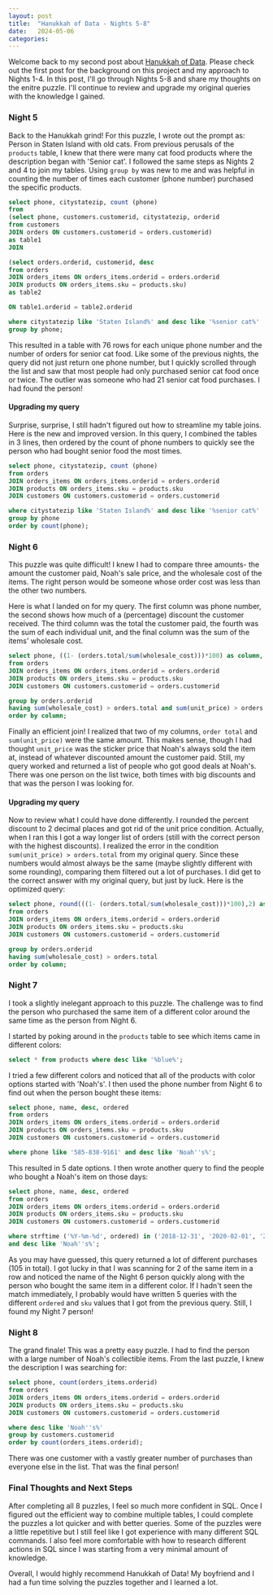 ```yaml
---
layout: post
title:  "Hanukkah of Data - Nights 5-8"
date:   2024-05-06
categories: 
---
```

Welcome back to my second post about [Hanukkah of Data](https://hanukkah.bluebird.sh/5784/). Please check out the first post for the background on this project and my approach to Nights 1-4. In this post, I'll go through Nights 5-8 and share my thoughts on the enitre puzzle. I'll continue to review and upgrade my original queries with the knowledge I gained.

### Night 5

Back to the Hanukkah grind! For this puzzle, I wrote out the prompt as: Person in Staten Island with old cats. From previous perusals of the `products` table, I knew that there were many cat food products where the description began with 'Senior cat'. I followed the same steps as Nights 2 and 4 to join my tables. Using `group by` was new to me and was helpful in counting the number of times each customer (phone number) purchased the specific products.

``` sql
select phone, citystatezip, count (phone)
from 
(select phone, customers.customerid, citystatezip, orderid 
from customers 
JOIN orders ON customers.customerid = orders.customerid)
as table1
JOIN

(select orders.orderid, customerid, desc
from orders
JOIN orders_items ON orders_items.orderid = orders.orderid
JOIN products ON orders_items.sku = products.sku)
as table2

ON table1.orderid = table2.orderid

where citystatezip like 'Staten Island%' and desc like '%senior cat%'
group by phone;
```
This resulted in a table with 76 rows for each unique phone number and the number of orders for senior cat food. Like some of the previous nights, the query did not just return one phone number, but I quickly scrolled through the list and saw that most people had only purchased senior cat food once or twice. The outlier was someone who had 21 senior cat food purchases. I had found the person!

#### Upgrading my query
Surprise, surprise, I still hadn't figured out how to streamline my table joins. Here is the new and improved version. In this query, I combined the tables in 3 lines, then ordered by the count of phone numbers to quickly see the person who had bought senior food the most times.

```sql
select phone, citystatezip, count (phone)
from orders
JOIN orders_items ON orders_items.orderid = orders.orderid
JOIN products ON orders_items.sku = products.sku
JOIN customers ON customers.customerid = orders.customerid

where citystatezip like 'Staten Island%' and desc like '%senior cat%'
group by phone
order by count(phone);
```

### Night 6
This puzzle was quite difficult! I knew I had to compare three amounts- the amount the customer paid, Noah's sale price, and the wholesale cost of the items. The right person would be someone whose order cost was less than the other two numbers.

Here is what I landed on for my query. The first column was phone number, the second shows how much of a (percentage) discount the customer received. The third column was the total the customer paid, the fourth was the sum of each individual unit, and the final column was the sum of the items' wholesale cost.

```sql
select phone, ((1- (orders.total/sum(wholesale_cost)))*100) as column, orders.total, sum (unit_price), sum (wholesale_cost)
from orders
JOIN orders_items ON orders_items.orderid = orders.orderid
JOIN products ON orders_items.sku = products.sku
JOIN customers ON customers.customerid = orders.customerid

group by orders.orderid
having sum(wholesale_cost) > orders.total and sum(unit_price) > orders.total
order by column;
```
Finally an efficient join! I realized that two of my columns, `order total` and `sum(unit_price)` were the same amount. This makes sense, though I had thought `unit_price` was the sticker price that Noah's always sold the item at, instead of whatever discounted amount the customer paid. Still, my query worked and returned a list of people who got good deals at Noah's. There was one person on the list twice, both times with big discounts and that was the person I was looking for.

#### Upgrading my query
Now to review what I could have done differently. I rounded the percent discount to 2 decimal places and got rid of the unit price condition. Actually, when I ran this I got a way longer list of orders (still with the correct person with the highest discounts). I realized the error in the condition `sum(unit_price) > orders.total` from my original query. Since these numbers would almost always be the same (maybe slightly different with some rounding), comparing them filtered out a lot of purchases. I did get to the correct answer with my original query, but just by luck. Here is the optimized query:

```sql
select phone, round(((1- (orders.total/sum(wholesale_cost)))*100),2) as column, orders.total, sum(wholesale_cost), sum(unit_price)
from orders
JOIN orders_items ON orders_items.orderid = orders.orderid
JOIN products ON orders_items.sku = products.sku
JOIN customers ON customers.customerid = orders.customerid

group by orders.orderid
having sum(wholesale_cost) > orders.total
order by column;
```

### Night 7

I took a slightly inelegant approach to this puzzle. The challenge was to find the person who purchased the same item of a different color around the same time as the person from Night 6.

I started by poking around in the `products` table to see which items came in different colors:

```sql
select * from products where desc like '%blue%';
```
I tried a few different colors and noticed that all of the products with color options started with 'Noah's'. I then used the phone number from Night 6 to find out when the person bought these items:

```sql
select phone, name, desc, ordered
from orders
JOIN orders_items ON orders_items.orderid = orders.orderid
JOIN products ON orders_items.sku = products.sku
JOIN customers ON customers.customerid = orders.customerid

where phone like '585-838-9161' and desc like 'Noah''s%';
```
This resulted in 5 date options. I then wrote another query to find the people who bought a Noah's item on those days:

```sql
select phone, name, desc, ordered
from orders
JOIN orders_items ON orders_items.orderid = orders.orderid
JOIN products ON orders_items.sku = products.sku
JOIN customers ON customers.customerid = orders.customerid

where strftime ('%Y-%m-%d', ordered) in ('2018-12-31', '2020-02-01', '2020-06-28', '2021-10-07', '2022-04-23')
and desc like 'Noah''s%';
```
As you may have guessed, this query returned a lot of different purchases (105 in total). I got lucky in that I was scanning for 2 of the same item in a row and noticed the name of the Night 6 person quickly along with the person who bought the same item in a different color. If I hadn't seen the match immediately, I probably would have written 5 queries with the different `ordered` and `sku` values that I got from the previous query. Still, I found my Night 7 person!

### Night 8

The grand finale! This was a pretty easy puzzle. I had to find the person with a large number of Noah's collectible items. From the last puzzle, I knew the description I was searching for:

```sql
select phone, count(orders_items.orderid)
from orders
JOIN orders_items ON orders_items.orderid = orders.orderid
JOIN products ON orders_items.sku = products.sku
JOIN customers ON customers.customerid = orders.customerid

where desc like 'Noah''s%'
group by customers.customerid
order by count(orders_items.orderid);
```
There was one customer with a vastly greater number of purchases than everyone else in the list. That was the final person!

### Final Thoughts and Next Steps

After completing all 8 puzzles, I feel so much more confident in SQL. Once I figured out the efficient way to combine multiple tables, I could complete the puzzles a lot quicker and with better queries. Some of the puzzles were a little repetitive but I still feel like I got experience with many different SQL commands. I also feel more comfortable with how to research different actions in SQL since I was starting from a very minimal amount of knowledge.

Overall, I would highly recommend Hanukkah of Data! My boyfriend and I had a fun time solving the puzzles together and I learned a lot.